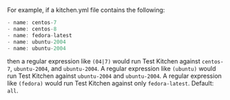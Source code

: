 For example, if a kitchen.yml file contains the following:

``` javascript
- name: centos-7
- name: centos-8
- name: fedora-latest
- name: ubuntu-2004
- name: ubuntu-2004
```

then a regular expression like `(04|7)` would run Test Kitchen against
`centos-7`, `ubuntu-2004`, and `ubuntu-2004`. A regular expression like
`(ubuntu)` would run Test Kitchen against `ubuntu-2004` and
`ubuntu-2004`. A regular expression like `(fedora)` would run Test
Kitchen against only `fedora-latest`. Default: `all`.
